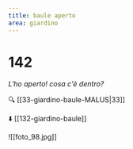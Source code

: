 ```yaml
---
title: baule aperto
area: giardino
---
```

# 142
_L'ho aperto! cosa c'è dentro?_

🔍 [[33-giardino-baule-MALUS|33]]

⬇️ [[132-giardino-baule]]

![[foto_98.jpg]]